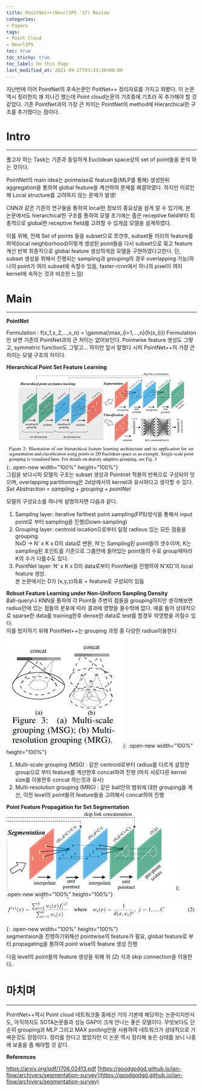 ```yaml
---
title: PointNet++(NeurlIPS '17) Review
categories:
- Papers
tags:
- Point Cloud
- NeurlIPS
toc: true
toc_sticky: true
toc_label: On this Page
last_modified_at: 2021-09-27T03:33:30+08:00
---
```


지난번에 이어 PointNet의 후속논문인 PoitNet++ 정리자료를 가지고 와봤다. 이 논문 역시 정리한지 꽤 지나긴 했는데 Point cloud논문의 기초중에 기초라 꼭 추가해야 할 것 같았다. 기존 PointNet과의 가장 큰 차이는 PointNet의 method에 Hierarchical한 구조를 추가했다는 점이다.

# Intro
___
풀고자 하는 Task는 기존과 동일하게 Euclidean space상의 set of point들을 분석 하는 것이다.

PointNet의 main idea는 pointwise로 feature를(MLP를 통해) 생성한뒤  aggregation을 통하여 global feature을 계산하여 문제를 해결하였다. 하지만 이로인해 Local structure를 고려하지 않는 문제가 발생!

CNN과 같은 기존의 연구들을 통하여 local한 정보의 중요성을 쉽게 알 수 있기에, 본 논문에서도 hierarchical한 구조를 통하여 모델 초기에는 좁은 receptive field부터 최종적으로 global한 receptive field를 고려할 수 있게끔 모델을 설계하였다.

이를 위해, 전체 Set of points 들을 subset으로 쪼갠후, subset들 끼리의 feature를 파악(local neighborhood)이렇게 생성된 point들을 다시 subset으로 묶고 feature 계산 반복 최종적으로 global feature 생성하게끔 모델을 구현하였다고한다.
단, subset 생성을 위해서 진행되는 sampling과 grouping의 경우 overlapping 가능(하나의 point가 여러 subset에 속할수 있음, faster-rcnn에서 하나의 pixel이 여러 kernel에 속하는 것과 비슷한 느낌)

# Main
___
**PointNet**

Formulation : f(x_1,x_2,...,x_n) = \gamma(\max_{i=1,...,n}\{h(x_i)\})
Formulation만 보면 기존의 PointNet과의 큰 차이는 없어보인다. Pointwise feature 생성도 그렇고, symmetric function도 그렇고... 하지만 앞서 말했다 시피 PointNet++의 가장 큰 차이는 모델 구조의 차이다.

**Hierarchical Point Set Feature Learning**  
![fig1](/assets/images/posts/PointNet2-fig1.png){: .open-new width="100%" height="100%"}  
그림을 보다시피 모델의 구조는 subset  생성과 Pointnet 적용의 반복으로 구성되어 잇으며, overlapping partitioning은 2d상에서의 kernel과 유사하다고 생각할 수 있다.  
*Set Abstraction = sampling + grouping + pointNet* 

모델의 구성요소를 하나씩 설명하자면 다음과 같다.
1. Sampling layer: iterative farthest point sampling(FPS)방식을 통해서 input point로 부터 sampling을 진행(Down-sampling)
2. Grouping layer: centroid location으로부터 일정 radious 있는 모든 점들을 grouping.  
NxD → N' x K x D의 data로 변환, N'는 Sampling된 point들의 갯수이며, K는 sampling된 포인트를 기준으로 그룹안에 들어있는 point들의 수로 group에따라 K의 수가 다를수도 있다.
3. PointNet layer: N' x K x D의 data로부터 PointNet을 진행하여 N'XD'의 local feature 생성.  
본 논문에서는 D가 (x,y,z)좌표 + feature로 구성되어 있음


**Robust Feature Learning under Non-Uniform Sampling Density**  
Ball-query나 KNN을 통하여 각 Point들 주변의 점들을 grouping하지만 생각해보면 radius안에 있는 점들의 분포에 따라 결과에 영향을 줄수밖에 없다. 예를 들어 상대적으로 sparse한 data를 training한후 dense한 data로 test를 할경우 악영향을 끼칠수 있다.  
이를 방지하기 위해 PointNet++는 grouping 과정 중 다양한 radius이용한다
![fig2](/assets/images/posts/PointNet2-fig2.png){: .open-new width="100%" height="100%"}  
1. Multi-scale grouping (MSG) : 같은 centroid로부터 radius를 다르게 설정한 group으로 부터 feature를 계산한후 concat하여 진행 (마치 서로다른 kernel size를 이용한후 concat 하는것과 유사)
2. Multi-resolution grouping (MRG) : 같은 ball안의 범위에 대한 grouping을 계산, 이전 level의 point들의 feature들을 고려해서 concat하여 진행

**Point Feature Propagation for Set Segmentation**  
![fig3](/assets/images/posts/PointNet2-fig3.png){: .open-new width="100%" height="100%"}  
![fig4](/assets/images/posts/PointNet2-fig4.png){: .open-new width="100%" height="100%"}  
segmentaion을 진행하기위해선 pointwise의 feature가 필요, global feature로 부터 propagating을 통하여 point wise의 feature 생성 진행

다음 level의 point들의 feature 생성을 위해 위 (2) 식과 skip connection을 이용한다.

# 마치며
___
PointNet++역시 Point cloud 네트워크들 중에선 거의 기본에 해당하는 논문이지만서도, 아직까지도 SOTA논문들과 성능 GAP이 크게 안나는 좋은 모델이다. 무엇보다도 단순히 grouping과 MLP 그리고 MAX pooling만을 사용하여 네트워크가 상대적으로 가벼운것도 장점이다. 정리를 한다고 했었지만 이 논문 역시 정리해 놓은 상태를 보니 나중에 보충을 좀 해야할 것 같다.

**References**

https://arxiv.org/pdf/1706.02413.pdf
[https://goodgodgd.github.io/ian-flow/archivers/segmentation-survey](https://goodgodgd.github.io/ian-flow/archivers/segmentation-survey)
